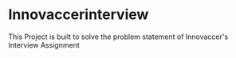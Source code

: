 # Innovaccerinterview

This Project is built to solve the problem statement of Innovaccer's Interview Assignment
